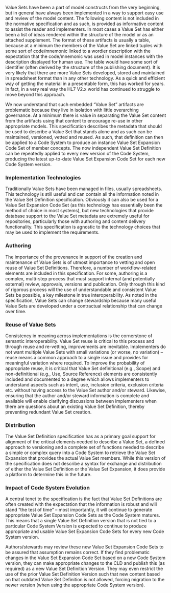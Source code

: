 
Value Sets have been a part of model constructs from the very beginning, but in general have always been implemented in a way to support easy use and review 
of the model content. The following content is not included in the normative specification and as such, is provided as informative content to assist the reader 
and implementers. In most cases a Value Set has either been a list of ideas rendered within the structure of the model or as an attached supplement. The format 
of these artifacts is usually a table, because at a minimum the members of the Value Set are linked tuples with some sort of code/mnemonic linked to a wordier 
description with the expectation that the code/mnemonic was used in model instances with the description displayed for human use. The table would have some sort 
of identifier (often derived by the structure of the publishing document). It is very likely that there are more Value Sets developed, stored and maintained in 
spreadsheet format than in any other technology. As a quick and efficient way of getting the material in a presentable form, this has worked for years. In fact, 
in a very real way the HL7 V2.x world has continued to struggle to move beyond this approach.  

We now understand that such embedded “Value Set” artifacts are problematic because they live in isolation with little overarching governance. At a minimum there 
is value in separating the Value Set content from the artifacts using that content to encourage re-use in other appropriate models. This specification describes 
the metadata that should be used to describe a Value Set that stands alone and as such can be maintained, versioned, vetted and reused. As such, that definition 
can then be applied to a Code System to produce an instance Value Set Expansion Code Set of member concepts. The now independent Value Set Definition can be 
repeatedly applied to every new version of the Code System, producing the latest up-to-date Value Set Expansion Code Set for each new Code System version.

### Implementation Technologies
Traditionally Value Sets have been managed in files, usually spreadsheets. This technology is still useful and can contain all the information noted in the Value 
Set Definition specification. Obviously it can also be used for a Value Set Expansion Code Set (as this technology has essentially been the method of choice in most systems), 
but new technologies that provide database support to the Value Set metadata are extremely useful for repositories, particularly those with authoring and content delivery 
functionality. This specification is agnostic to the technology choices that may be used to implement the requirements.

### Authoring
The importance of the provenance in support of the creation and maintenance of Value Sets is of utmost importance to vetting and open reuse of Value Set Definitions. 
Therefore, a number of workflow-related elements are included in this specification. For some, authoring is a complex, multi-step process that must support internal 
(and potentially external) review, approvals, versions and publication. Only through this kind of rigorous process will the use of understandable and consistent Value 
Sets be possible, a key milestone in true interoperability. As noted in the specification, Value Sets can change stewardship because many useful Value Sets are developed 
under a contractual relationship that can change over time.

### Reuse of Value Sets

Consistency in meaning across implementations is the cornerstone of semantic interoperability. Value Set reuse is critical to this process and through reuse and 
re-vetting, improvements are inevitable. Implementers do not want multiple Value Sets with small variations (or worse, no variation) – reuse means a common approach 
to a single issue and provides for meaningful variation where required. To improve the probability of appropriate reuse, it is critical that Value Set definitional 
(e.g., Scope) and non-definitional (e.g., Use, Source Reference) elements are consistently included and documented to a degree which allows implementers to understand 
aspects such as intent, use, inclusion criteria, exclusion criteria etc. without having access to the Value Set author and/or steward. Likewise, ensuring that the 
author and/or steward information is complete and available will enable clarifying discussions between implementers when there are questions about an existing Value 
Set Definition, thereby preventing redundant Value Set creation.

### Distribution

The Value Set Definition specification has as a primary goal support for alignment of the critical elements needed to describe a Value Set, a defined approach to 
versioning and a complete set of functions needed to describe a simple or complex query into a Code System to retrieve the Value Set Expansion that provides the actual 
Value Set members. While this version of the specification does not describe a syntax for exchange and distribution of either the Value Set Definition or the Value Set 
Expansion, it does provide a platform to determine this in the future.

### Impact of Code System Evolution

A central tenet to the specification is the fact that Value Set Definitions are often created with the expectation that the information is robust and will stand “the test 
of time” – most importantly, it will continue to generate appropriate Value Set Expansion Code Sets as the Code System matures. This means that a single Value Set Definition 
version that is not tied to a particular Code System Version is expected to continue to produce appropriate and usable Value Set Expansion Code Sets for every new Code System version.  

Authors/stewards may review these new Value Set Expansion Code Sets to be assured that assumption remains correct. If they find problematic changes in the Value Set Expansion 
Code Set based on a new Code System version, they can make appropriate changes to the CLD and publish this (as required) as a new Value Set Definition Version. They may even 
restrict the use of the prior Value Set Definition Version such that new content based on that outdated Value Set Definition is not allowed, forcing migration to the newer 
version (when using the appropriate Code System version).
